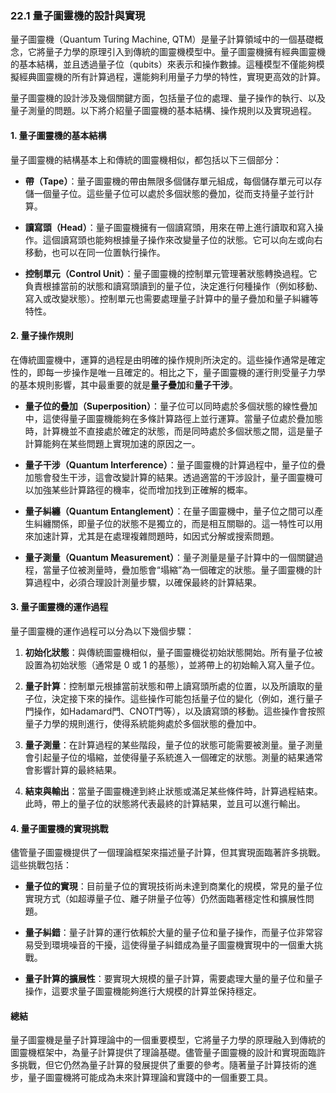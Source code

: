 ### **22.1 量子圖靈機的設計與實現**

量子圖靈機（Quantum Turing Machine, QTM）是量子計算領域中的一個基礎概念，它將量子力學的原理引入到傳統的圖靈機模型中。量子圖靈機擁有經典圖靈機的基本結構，並且透過量子位（qubits）來表示和操作數據。這種模型不僅能夠模擬經典圖靈機的所有計算過程，還能夠利用量子力學的特性，實現更高效的計算。

量子圖靈機的設計涉及幾個關鍵方面，包括量子位的處理、量子操作的執行、以及量子測量的問題。以下將介紹量子圖靈機的基本結構、操作規則以及實現過程。

#### **1. 量子圖靈機的基本結構**

量子圖靈機的結構基本上和傳統的圖靈機相似，都包括以下三個部分：

- **帶（Tape）**：量子圖靈機的帶由無限多個儲存單元組成，每個儲存單元可以存儲一個量子位。這些量子位可以處於多個狀態的疊加，從而支持量子並行計算。
  
- **讀寫頭（Head）**：量子圖靈機擁有一個讀寫頭，用來在帶上進行讀取和寫入操作。這個讀寫頭也能夠根據量子操作來改變量子位的狀態。它可以向左或向右移動，也可以在同一位置執行操作。

- **控制單元（Control Unit）**：量子圖靈機的控制單元管理著狀態轉換過程。它負責根據當前的狀態和讀寫頭讀到的量子位，決定進行何種操作（例如移動、寫入或改變狀態）。控制單元也需要處理量子計算中的量子疊加和量子糾纏等特性。

#### **2. 量子操作規則**

在傳統圖靈機中，運算的過程是由明確的操作規則所決定的。這些操作通常是確定性的，即每一步操作是唯一且確定的。相比之下，量子圖靈機的運行則受量子力學的基本規則影響，其中最重要的就是**量子疊加**和**量子干涉**。

- **量子位的疊加（Superposition）**：量子位可以同時處於多個狀態的線性疊加中，這使得量子圖靈機能夠在多條計算路徑上並行運算。當量子位處於疊加態時，計算機並不直接處於確定的狀態，而是同時處於多個狀態之間，這是量子計算能夠在某些問題上實現加速的原因之一。

- **量子干涉（Quantum Interference）**：量子圖靈機的計算過程中，量子位的疊加態會發生干涉，這會改變計算的結果。透過適當的干涉設計，量子圖靈機可以加強某些計算路徑的機率，從而增加找到正確解的概率。

- **量子糾纏（Quantum Entanglement）**：在量子圖靈機中，量子位之間可以產生糾纏關係，即量子位的狀態不是獨立的，而是相互關聯的。這一特性可以用來加速計算，尤其是在處理複雜問題時，如因式分解或搜索問題。

- **量子測量（Quantum Measurement）**：量子測量是量子計算中的一個關鍵過程，當量子位被測量時，疊加態會“塌縮”為一個確定的狀態。量子圖靈機的計算過程中，必須合理設計測量步驟，以確保最終的計算結果。

#### **3. 量子圖靈機的運作過程**

量子圖靈機的運作過程可以分為以下幾個步驟：

1. **初始化狀態**：與傳統圖靈機相似，量子圖靈機從初始狀態開始。所有量子位被設置為初始狀態（通常是 0 或 1 的基態），並將帶上的初始輸入寫入量子位。

2. **量子計算**：控制單元根據當前狀態和帶上讀寫頭所處的位置，以及所讀取的量子位，決定接下來的操作。這些操作可能包括量子位的變化（例如，進行量子門操作，如Hadamard門、CNOT門等），以及讀寫頭的移動。這些操作會按照量子力學的規則進行，使得系統能夠處於多個狀態的疊加中。

3. **量子測量**：在計算過程的某些階段，量子位的狀態可能需要被測量。量子測量會引起量子位的塌縮，並使得量子系統進入一個確定的狀態。測量的結果通常會影響計算的最終結果。

4. **結束與輸出**：當量子圖靈機達到終止狀態或滿足某些條件時，計算過程結束。此時，帶上的量子位的狀態將代表最終的計算結果，並且可以進行輸出。

#### **4. 量子圖靈機的實現挑戰**

儘管量子圖靈機提供了一個理論框架來描述量子計算，但其實現面臨著許多挑戰。這些挑戰包括：

- **量子位的實現**：目前量子位的實現技術尚未達到商業化的規模，常見的量子位實現方式（如超導量子位、離子阱量子位等）仍然面臨著穩定性和擴展性問題。

- **量子糾錯**：量子計算的運行依賴於大量的量子位和量子操作，而量子位非常容易受到環境噪音的干擾，這使得量子糾錯成為量子圖靈機實現中的一個重大挑戰。

- **量子計算的擴展性**：要實現大規模的量子計算，需要處理大量的量子位和量子操作，這要求量子圖靈機能夠進行大規模的計算並保持穩定。

#### **總結**

量子圖靈機是量子計算理論中的一個重要模型，它將量子力學的原理融入到傳統的圖靈機框架中，為量子計算提供了理論基礎。儘管量子圖靈機的設計和實現面臨許多挑戰，但它仍然為量子計算的發展提供了重要的參考。隨著量子計算技術的進步，量子圖靈機將可能成為未來計算理論和實踐中的一個重要工具。